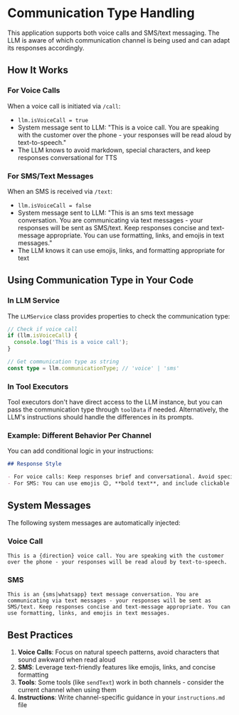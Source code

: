 # Communication Type Handling

This application supports both voice calls and SMS/text messaging. The LLM is aware of which communication channel is being used and can adapt its responses accordingly.

## How It Works

### For Voice Calls

When a voice call is initiated via `/call`:
- `llm.isVoiceCall = true`
- System message sent to LLM: "This is a voice call. You are speaking with the customer over the phone - your responses will be read aloud by text-to-speech."
- The LLM knows to avoid markdown, special characters, and keep responses conversational for TTS

### For SMS/Text Messages

When an SMS is received via `/text`:
- `llm.isVoiceCall = false`
- System message sent to LLM: "This is an sms text message conversation. You are communicating via text messages - your responses will be sent as SMS/text. Keep responses concise and text-message appropriate. You can use formatting, links, and emojis in text messages."
- The LLM knows it can use emojis, links, and formatting appropriate for text

## Using Communication Type in Your Code

### In LLM Service

The `LLMService` class provides properties to check the communication type:

```typescript
// Check if voice call
if (llm.isVoiceCall) {
  console.log('This is a voice call');
}

// Get communication type as string
const type = llm.communicationType; // 'voice' | 'sms'
```

### In Tool Executors

Tool executors don't have direct access to the LLM instance, but you can pass the communication type through `toolData` if needed. Alternatively, the LLM's instructions should handle the differences in its prompts.

### Example: Different Behavior Per Channel

You can add conditional logic in your instructions:

```markdown
## Response Style

- For voice calls: Keep responses brief and conversational. Avoid special characters or formatting.
- For SMS: You can use emojis 😊, **bold text**, and include clickable links like https://example.com
```

## System Messages

The following system messages are automatically injected:

### Voice Call
```
This is a {direction} voice call. You are speaking with the customer over the phone - your responses will be read aloud by text-to-speech.
```

### SMS
```
This is an {sms|whatsapp} text message conversation. You are communicating via text messages - your responses will be sent as SMS/text. Keep responses concise and text-message appropriate. You can use formatting, links, and emojis in text messages.
```

## Best Practices

1. **Voice Calls**: Focus on natural speech patterns, avoid characters that sound awkward when read aloud
2. **SMS**: Leverage text-friendly features like emojis, links, and concise formatting
3. **Tools**: Some tools (like `sendText`) work in both channels - consider the current channel when using them
4. **Instructions**: Write channel-specific guidance in your `instructions.md` file
